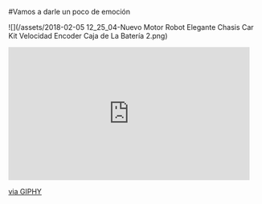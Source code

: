 #Vamos a darle un poco de emoción

![](/assets/2018-02-05 12_25_04-Nuevo Motor Robot Elegante Chasis Car Kit Velocidad Encoder Caja de La Batería 2.png)

<iframe src="https://giphy.com/embed/p5P3aRq6wimsM" width="480" height="264" frameBorder="0" class="giphy-embed" allowFullScreen></iframe><p><a href="https://giphy.com/gifs/car-driving-p5P3aRq6wimsM">via GIPHY</a></p>

